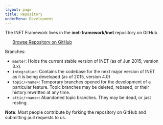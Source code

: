```yaml
---
layout: page
title: Repository
underMenu: Development
---
```


The INET Framework lives in the **inet-framework/inet** repository on GitHub.

<ul>
<a class="btn btn-primary" href="http://www.github.com/inet-framework/inet" target="_blank">Browse Repository on GitHub</a>
</ul>

Branches:

*   `master`: Holds the current stable version of INET (as of Jun 2015, version 3.x).
*   `integration`: Contains the codebase for the next major version of INET as it is being developed (as of 2015, version 4.0)
*   `topic/<name>`: Temporary branches opened for the development of a particular feature. Topic branches may be deleted, rebased, or their history rewritten at any time.
*   `attic/<name>`: Abandoned topic branches. They may be dead, or just resting.

**Note:** Most people contribute by forking the repository on GitHub and submitting pull requests to us.


